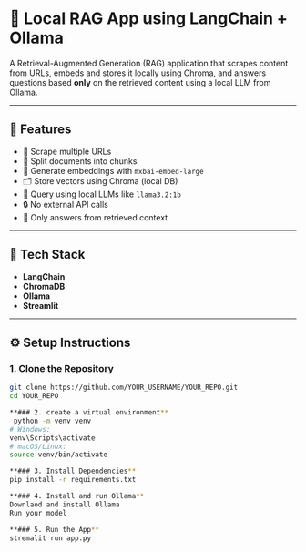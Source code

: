 # 🧠 Local RAG App using LangChain + Ollama

A Retrieval-Augmented Generation (RAG) application that scrapes content from URLs, embeds and stores it locally using Chroma, and answers questions based **only** on the retrieved content using a local LLM from Ollama.

---

## 🚀 Features

- 🔗 Scrape multiple URLs
- 📄 Split documents into chunks
- 🧠 Generate embeddings with `mxbai-embed-large`
- 🗂 Store vectors using Chroma (local DB)
- 🤖 Query using local LLMs like `llama3.2:1b`
- 🔒 No external API calls
- 🧭 Only answers from retrieved context

---

## 🧰 Tech Stack

- **LangChain**
- **ChromaDB**
- **Ollama**
- **Streamlit**

---

## ⚙️ Setup Instructions

### 1. Clone the Repository
```bash
git clone https://github.com/YOUR_USERNAME/YOUR_REPO.git
cd YOUR_REPO

**### 2. create a virtual environment**
 python -m venv venv
# Windows:
venv\Scripts\activate
# macOS/Linux:
source venv/bin/activate

**### 3. Install Dependencies**
pip install -r requirements.txt

**### 4. Install and run Ollama**
Downlaod and install Ollama
Run your model

**### 5. Run the App**
stremalit run app.py


